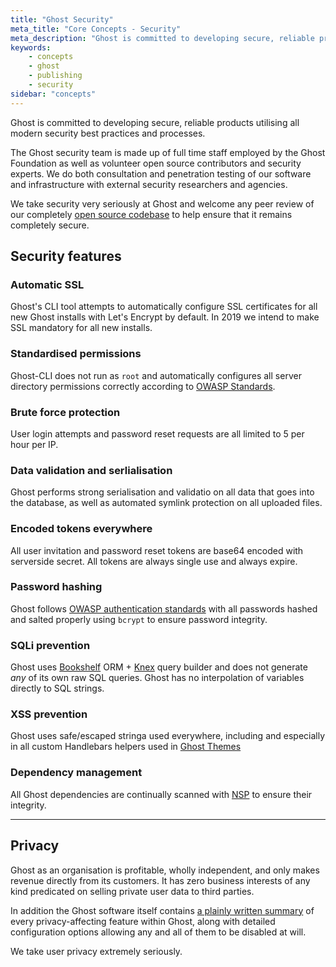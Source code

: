 ```yaml
---
title: "Ghost Security"
meta_title: "Core Concepts - Security"
meta_description: "Ghost is committed to developing secure, reliable products utilising all modern security best practices. Find out more!"
keywords:
    - concepts
    - ghost
    - publishing
    - security
sidebar: "concepts"
---
```


Ghost is committed to developing secure, reliable products utilising all modern security best practices and processes.

The Ghost security team is made up of full time staff employed by the Ghost Foundation as well as volunteer open source contributors and security experts. We do both consultation and penetration testing of our software and  infrastructure with external security researchers and agencies.

We take security very seriously at Ghost and welcome any peer review of our completely [open source codebase](https://github.com/tryghost/ghost) to help ensure that it remains completely secure.


## Security features

### Automatic SSL

Ghost's CLI tool attempts to automatically configure SSL certificates for all new Ghost installs with Let's Encrypt by default. In 2019 we intend to make SSL mandatory for all new installs.

### Standardised permissions

Ghost-CLI does not run as `root` and automatically configures all server directory permissions correctly according to [OWASP Standards](https://www.owasp.org/index.php/File_System).

### Brute force protection

User login attempts and password reset requests are all limited to 5 per hour per IP.

### Data validation and serlialisation

Ghost performs strong serialisation and validatio on all data that goes into the database, as well as automated symlink protection on all uploaded files.

### Encoded tokens everywhere

All user invitation and password reset tokens are base64 encoded with serverside secret. All tokens are always single use and always expire.

### Password hashing

Ghost follows [OWASP authentication standards](https://www.owasp.org/index.php/Top_10-2017_A2-Broken_Authentication) with all passwords hashed and salted properly using `bcrypt` to ensure password integrity.

### SQLi prevention

Ghost uses [Bookshelf](http://bookshelfjs.org) ORM + [Knex](https://knexjs.org) query builder and does not generate _any_ of its own raw SQL queries. Ghost has no interpolation of variables directly to SQL strings.

### XSS prevention

Ghost uses safe/escaped stringa used everywhere, including and especially in all custom Handlebars helpers used in [Ghost Themes](/api/handlebars-themes/)

### Dependency management

All Ghost dependencies are continually scanned with [NSP](https://github.com/nodesecurity/nsp) to ensure their integrity.

---

## Privacy

Ghost as an organisation is profitable, wholly independent, and only makes revenue directly from its customers. It has zero business interests of any kind predicated on selling private user data to third parties.

In addition the Ghost software itself contains [a plainly written summary](https://github.com/TryGhost/Ghost/blob/master/PRIVACY.md) of every privacy-affecting feature within Ghost, along with detailed configuration options allowing any and all of them to be disabled at will.

We take user privacy extremely seriously.

